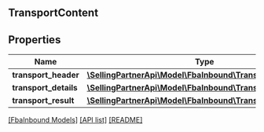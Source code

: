 ## TransportContent

## Properties

Name | Type | Description | Notes
------------ | ------------- | ------------- | -------------
**transport_header** | [**\SellingPartnerApi\Model\FbaInbound\TransportHeader**](TransportHeader.md) |  |
**transport_details** | [**\SellingPartnerApi\Model\FbaInbound\TransportDetailOutput**](TransportDetailOutput.md) |  |
**transport_result** | [**\SellingPartnerApi\Model\FbaInbound\TransportResult**](TransportResult.md) |  |

[[FbaInbound Models]](../) [[API list]](../../Api) [[README]](../../../README.md)
